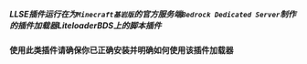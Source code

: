 ##### LLSE插件运行在为`Minecraft基岩版`的官方服务端`Bedrock Dedicated Server`制作的插件加载器LiteloaderBDS上的脚本插件
#### 使用此类插件请确保你已正确安装并明确如何使用该插件加载器